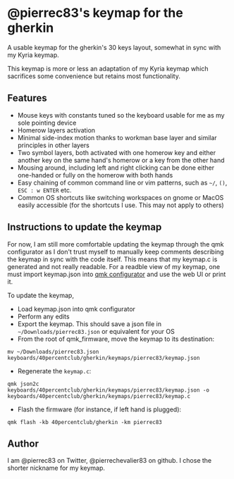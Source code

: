 @pierrec83's keymap for the gherkin
===

A usable keymap for the gherkin's 30 keys layout, somewhat in sync with my Kyria keymap.

This keymap is more or less an adaptation of my Kyria keymap which sacrifices some convenience but retains most functionality.

Features
---
* Mouse keys with constants tuned so the keyboard usable for me as my sole pointing device
* Homerow layers activation
* Minimal side-index motion thanks to workman base layer and similar principles in other layers
* Two symbol layers, both activated with one homerow key and either another key on the same hand's homerow or a key from the other hand
* Mousing around, including left and right clicking can be done either one-handed or fully on the homerow with both hands
* Easy chaining of common command line or vim patterns, such as `~/`, `()`, `ESC : w ENTER` etc.
* Common OS shortcuts like switching workspaces on gnome or MacOS easily accessible (for the shortcuts I use. This may not apply to others)

Instructions to update the keymap
---

For now, I am still more comfortable updating the keymap through the qmk configurator as I don't trust myself to manually keep comments describing the keymap in sync with the code itself. This means that my keymap.c is generated and not really readable. For a readble view of my keymap, one must import keymap.json into [qmk configurator](https://config.qmk.fm) and use the web UI or print it.

To update the keymap,
* Load keymap.json into qmk configurator
* Perform any edits
* Export the keymap. This should save a json file in `~/Downloads/pierrec83.json` or equivalent for your OS
* From the root of qmk_firmware, move the keymap to its destination:
```
mv ~/Downloads/pierrec83.json keyboards/40percentclub/gherkin/keymaps/pierrec83/keymap.json
```
* Regenerate the `keymap.c`:
```
qmk json2c keyboards/40percentclub/gherkin/keymaps/pierrec83/keymap.json -o keyboards/40percentclub/gherkin/keymaps/pierrec83/keymap.c
```
* Flash the firmware (for instance, if left hand is plugged):
```
qmk flash -kb 40percentclub/gherkin -km pierrec83
```

Author
---
I am @pierrec83 on Twitter, @pierrechevalier83 on github. I chose the shorter nickname for my keymap.
